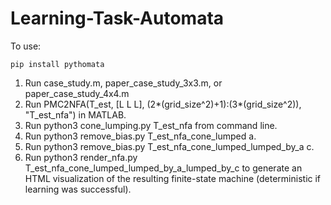 # Learning-Task-Automata

To use:

`pip install pythomata`

1. Run case_study.m, paper_case_study_3x3.m, or paper_case_study_4x4.m
2. Run PMC2NFA(T_est, [L L L], (2*(grid_size^2)+1):(3*(grid_size^2)), "T_est_nfa") in MATLAB.
3. Run python3 cone_lumping.py T_est_nfa from command line.
4. Run python3 remove_bias.py T_est_nfa_cone_lumped a.
5. Run python3 remove_bias.py T_est_nfa_cone_lumped_lumped_by_a c.
6. Run python3 render_nfa.py T_est_nfa_cone_lumped_lumped_by_a_lumped_by_c to generate an HTML visualization of the resulting finite-state machine (deterministic if learning was successful).
